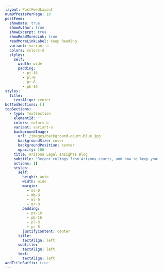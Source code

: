```yaml
---
layout: PostFeedLayout
numOfPostsPerPage: 10
postFeed:
  showDate: true
  showAuthor: true
  showExcerpt: true
  showReadMoreLink: true
  readMoreLinkLabel: Keep Reading
  variant: variant-a
  colors: colors-d
  styles:
    self:
      width: wide
      padding:
        - pt-16
        - pl-8
        - pr-8
        - pb-16
styles:
  title:
    textAlign: center
bottomSections: []
topSections:
  - type: TextSection
    elementId: ''
    colors: colors-b
    variant: variant-a
    backgroundImage:
      url: /images/background-court-blue.jpg
      backgroundSize: cover
      backgroundPosition: center
      opacity: 100
    title: Arizona Legal Insights Blog
    subtitle: 'Recent rulings from Arizona courts, and how to keep yourself protected.'
    actions: []
    styles:
      self:
        height: auto
        width: wide
        margin:
          - mt-0
          - mb-0
          - ml-0
          - mr-0
        padding:
          - pt-16
          - pb-16
          - pl-8
          - pr-8
        justifyContent: center
      title:
        textAlign: left
      subtitle:
        textAlign: left
      text:
        textAlign: left
addTitleSuffix: true
---
```

